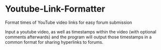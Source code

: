 # Youtube-Link-Formatter
Format times of YouTube video links for easy forum submission

Input a youtube video, as well as timestamps within the video (with optional comments afterwards) and the program will output those timestamps in a common format for sharing hyperlinks to forums. 
